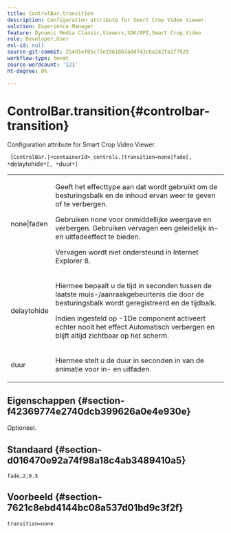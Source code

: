 ```yaml
---
title: ControlBar.transition
description: Configuration attribute for Smart Crop Video Viewer.
solution: Experience Manager
feature: Dynamic Media Classic,Viewers,SDK/API,Smart Crop,Video
role: Developer,User
exl-id: null
source-git-commit: 254d1ef05c73e19618b7ad4743c6a242fa177929
workflow-type: tm+mt
source-wordcount: '121'
ht-degree: 0%

---
```


# ControlBar.transition{#controlbar-transition}

Configuration attribute for Smart Crop Video Viewer.

` [ControlBar.|<containerId>_controls.]transition=none|fade[, *`delaytohide`*[, *`duur`*]`

<table id="table_C616483932C2482CA9794DDD7313FD7C"> 
 <tbody> 
  <tr> 
   <td colname="col1"> <p> <span class="codeph"> none|faden</span> </p> </td> 
   <td colname="col2"> <p> Geeft het effecttype aan dat wordt gebruikt om de besturingsbalk en de inhoud ervan weer te geven of te verbergen. </p> <p>Gebruiken <span class="codeph"> none</span> voor onmiddellijke weergave en verbergen. Gebruiken <span class="codeph"> vervagen</span> een geleidelijk in- en uitfadeeffect te bieden. </p> <p>Vervagen wordt niet ondersteund in Internet Explorer 8. </p> </td> 
  </tr> 
  <tr> 
   <td colname="col1"> <p> <span class="codeph"> <span class="varname"> delaytohide</span> </span> </p> </td> 
   <td colname="col2"> <p>Hiermee bepaalt u de tijd in seconden tussen de laatste muis-/aanraakgebeurtenis die door de besturingsbalk wordt geregistreerd en de tijdbalk. </p> <p> Indien ingesteld op <span class="codeph"> -1</span>De component activeert echter nooit het effect Automatisch verbergen en blijft altijd zichtbaar op het scherm. </p> </td> 
  </tr> 
  <tr> 
   <td colname="col1"> <p> <span class="codeph"> <span class="varname"> duur</span> </span> </p> </td> 
   <td colname="col2"> <p>Hiermee stelt u de duur in seconden in van de animatie voor in- en uitfaden. </p> </td> 
  </tr> 
 </tbody> 
</table>

## Eigenschappen {#section-f42369774e2740dcb399626a0e4e930e}

Optioneel.

## Standaard {#section-d016470e92a74f98a18c4ab3489410a5}

`fade,2,0.5`

## Voorbeeld {#section-7621c8ebd4144bc08a537d01bd9c3f2f}

```
transition=none
```
